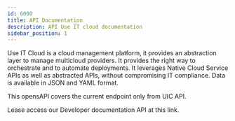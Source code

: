 ```yaml
---
id: 6000
title: API Documentation
description: API Use IT cloud documentation
sidebar_position: 1
---
```


Use IT Cloud is a cloud management platform, it provides an abstraction layer to manage multicloud providers. It provides the right way to orchestrate and to automate deployments. It leverages Native Cloud Service APIs as well as abstracted APIs, without compromising IT compliance. Data is available in JSON and YAML format.

This opensAPI covers the current endpoint only from UIC API.

Lease access our Developer documentation API at this <a to="/api-reference/" target="_blank">link.</a>
